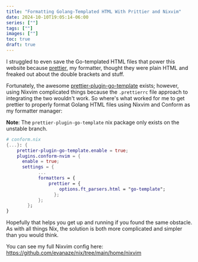 ```yaml
---
title: "Formatting Golang-Templated HTML With Prittier and Nixvim"
date: 2024-10-10T19:05:14-06:00
series: [""]
tags: [""]
images: [""]
toc: true
draft: true
---
```


I struggled to even save the Go-templated HTML files that power this website because [prettier](https://prettier.io/), my formatter, thought they were plain HTML and freaked out about the double brackets and stuff.

Fortunately, the awesome [prettier-plugin-go-template](https://github.com/NiklasPor/prettier-plugin-go-template) exists; however, using Nixvim complicated things because the `.prettierrc` file approach to integrating the two wouldn't work.
So where's what worked for me to get prettier to properly format Golang HTML files using Nixvim and Conform as my formatter manager:

**Note**: The `prettier-plugin-go-template` nix package only exists on the unstable branch.

```nix
# conform.nix
{...}: {
    prettier-plugin-go-template.enable = true;
    plugins.conform-nvim = {
      enable = true;
      settings = {
            ...
            formatters = {
                prettier = {
                    options.ft_parsers.html = "go-template";
                  };
            };
        };
}
```

Hopefully that helps you get up and running if you found the same obstacle.
As with all things Nix, the solution is both more complicated and simpler than you would think.

You can see my full Nixvim config here: https://github.com/evanaze/nix/tree/main/home/nixvim

